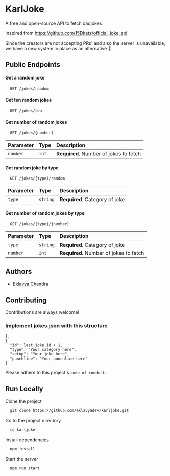 
# KarlJoke

A free and open-source API to fetch dadjokes

Inspired from https://github.com/15Dkatz/official_joke_api

Since the creators are not accepting PRs' and also the server is unavailable, we have a new system in place as an alternative 🚀


## Public Endpoints

#### Get a random joke

```http
  GET /jokes/random
```
#### Get ten random jokes

```http
  GET /jokes/ten
```
#### Get number of random jokes

```http
  GET /jokes/{number}
```

| Parameter | Type     | Description                       |
| :-------- | :------- | :-------------------------------- |
| `number`      | `int` | **Required**. Number of jokes to fetch |

#### Get random joke by type
```http
  GET /jokes/{type}/random
```
| Parameter | Type     | Description                       |
| :-------- | :------- | :-------------------------------- |
| `type`      | `string` | **Required**. Category of joke |

#### Get number of random jokes by type
```http
  GET /jokes/{type}/{number}
```
| Parameter | Type     | Description                       |
| :-------- | :------- | :-------------------------------- |
| `type`      | `string` | **Required**. Category of joke |
| `number`      | `int` | **Required**. Number of jokes to fetch |




  
## Authors

- [Eklavya Chandra](https://www.github.com/eklavyadev)

  
## Contributing

Contributions are always welcome!

### Implement jokes.json with this structure
```
},
{
  "id": last joke id + 1,
  "type": "Your category here",
  "setup": "Your joke here",
  "punchline": "Your punchline here"
}
```

Please adhere to this project's `code of conduct`.

  
## Run Locally

Clone the project

```bash
  git clone https://github.com/eklavyadev/karljoke.git
```

Go to the project directory

```bash
  cd karljoke
```

Install dependencies

```bash
  npm install
```

Start the server

```bash
  npm run start
```

  
